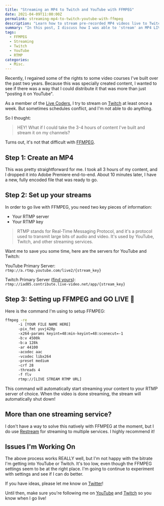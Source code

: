 ```yaml
---
title: "Streaming an MP4 to Twitch and YouTube with FFMPEG"
date: 2021-04-09T11:00:00Z
permalink: streaming-mp4-to-twitch-youtube-with-ffmpeg
description: "Learn how to stream pre-recorded MP4 videos live to Twitch and YouTube using FFMPEG with proper RTMP configuration and settings."
summary: "In this post, I discuss how I was able to 'stream' an MP4 LIVE to YouTube and Twitch using FFMPEG"
tags:
  - FFMPEG
  - Streaming
  - Twitch
  - YouTube
  - RTMP
categories:
  - Misc.
---
```


Recently, I regained some of the rights to some video courses I've built over the past two years.  Because this was specially created content, I wanted to see if there was a way that I could distribute it that was more than just "posting it on YouTube".

As a member of the [Live Coders](https://livecoders.dev/), I try to stream on [Twitch](https://twitch.tv/1kevgriff) at least once a week.  But sometimes schedules conflict, and I'm not able to do anything.

So I thought: 

> HEY!  What if I could take the 3-4 hours of content I've built and stream it on my channels? 

Turns out, it's not that difficult with [FFMPEG](https://ffmpeg.org/).

## Step 1: Create an MP4

This was pretty straightforward for me.  I took all 3 hours of my content, and I dropped it into Adobe Premiere end-to-end.  About 10 minutes later, I have a new, fully encoded file that was ready to go.

## Step 2: Set up your streams

In order to go live with FFMPEG, you need two key pieces of information:

* Your RTMP server
* Your RTMP key

> RTMP stands for Real-Time Messaging Protocol, and it's a protocol used to transmit large bits of audio and video.  It's used by YouTube, Twitch, and other streaming services.  

Want me to save you some time, here are the servers for YouTube and Twitch:  

YouTube Primary Server:  
`rtmp://a.rtmp.youtube.com/live2/{stream_key}`  

Twitch Primary Server ([find yours](https://stream.twitch.tv/ingests/)):  
`rtmp://iad05.contribute.live-video.net/app/{stream_key}`


## Step 3: Setting up FFMPEG and GO LIVE 🔴

Here is the command I'm using to setup FFMPEG:

```bash
ffmpeg -re 
      -i [YOUR FILE NAME HERE] 
      -pix_fmt yuvj420p 
      -x264-params keyint=48:min-keyint=48:scenecut=-1 
      -b:v 4500k 
      -b:a 128k 
      -ar 44100 
      -acodec aac 
      -vcodec libx264 
      -preset medium 
      -crf 28 
      -threads 4 
      -f flv 
      rtmp://[LIVE STREAM RTMP URL]
```

This command will automatically start streaming your content to your RTMP server of choice.  When the video is done streaming, the stream will automatically shut down!

## More than one streaming service?

I don't have a way to solve this natively with FFMPEG at the moment, but I do use [Restream](https://restream.io/join/N77gz) for streaming to multiple services.  I highly recommend it!

## Issues I'm Working On

The above process works REALLY well, but I'm not happy with the bitrate I'm getting into YouTube or Twitch.  It's too low, even though the FFMPEG settings seem to be at the right place.  I'm going to continue to experiment with settings and see if I can do better.

If you have ideas, please let me know on [Twitter](https://twitter.com/1kevgriff)!

Until then, make sure you're following me on [YouTube](https://youtube.com/swiftkick) and [Twitch](https://www.twitch.tv/1kevgriff) so you know when I go live!  
